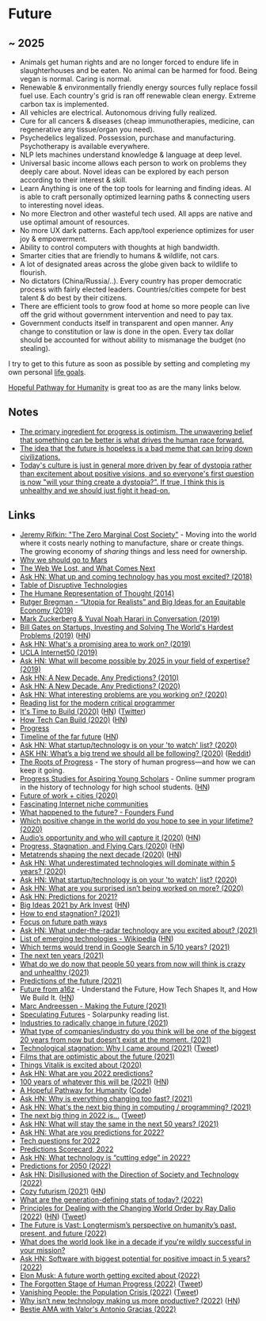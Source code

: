 # Future

## ~ 2025

- Animals get human rights and are no longer forced to endure life in slaughterhouses and be eaten. No animal can be harmed for food. Being vegan is normal. Caring is normal.
- Renewable & environmentally friendly energy sources fully replace fossil fuel use. Each country's grid is ran off renewable clean energy. Extreme carbon tax is implemented.
- All vehicles are electrical. Autonomous driving fully realized.
- Cure for all cancers & diseases (cheap immunotherapies, medicine, can regenerative any tissue/organ you need).
- Psychedelics legalized. Possession, purchase and manufacturing. Psychotherapy is available everywhere.
- NLP lets machines understand knowledge & language at deep level.
- Universal basic income allows each person to work on problems they deeply care about. Novel ideas can be explored by each person according to their interest & skill.
- Learn Anything is one of the top tools for learning and finding ideas. AI is able to craft personally optimized learning paths & connecting users to interesting novel ideas.
- No more Electron and other wasteful tech used. All apps are native and use optimal amount of resources.
- No more UX dark patterns. Each app/tool experience optimizes for user joy & empowerment.
- Ability to control computers with thoughts at high bandwidth.
- Smarter cities that are friendly to humans & wildlife, not cars.
- A lot of designated areas across the globe given back to wildlife to flourish.
- No dictators (China/Russia/..). Every country has proper democratic process with fairly elected leaders. Countries/cities compete for best talent & do best by their citizens.
- There are efficient tools to grow food at home so more people can live off the grid without government intervention and need to pay tax.
- Government conducts itself in transparent and open manner. Any change to constitution or law is done in the open. Every tax dollar should be accounted for without ability to mismanage the budget (no stealing).

I try to get to this future as soon as possible by setting and completing my own personal [life goals](../focusing/goals.md).

[Hopeful Pathway for Humanity](https://hopefulpathway.blainehansen.me/) is great too as are the many links below.

## Notes

- [The primary ingredient for progress is optimism. The unwavering belief that something can be better is what drives the human race forward.](https://twitter.com/simonsinek/status/1461705827560136707)
- [The idea that the future is hopeless is a bad meme that can bring down civilizations.](https://twitter.com/isabelleboemeke/status/1469059371363549184)
- [Today's culture is just in general more driven by fear of dystopia rather than excitement about positive visions, and so everyone's first question is now "will your thing create a dystopia?". If true, I think this is unhealthy and we should just fight it head-on.](https://twitter.com/VitalikButerin/status/1532151214586048512)

## Links

- [Jeremy Rifkin: "The Zero Marginal Cost Society"](https://www.youtube.com/watch?v=5-iDUcETjvo) - Moving into the world where it costs nearly nothing to manufacture, share or create things. The growing economy of _sharing_ things and less need for ownership.
- [Why we should go to Mars](https://www.youtube.com/watch?v=plTRdGF-ycs)
- [The Web We Lost, and What Comes Next](https://github.com/pzwang/lostweb)
- [Ask HN: What up and coming technology has you most excited? (2018)](https://news.ycombinator.com/item?id=16820795)
- [Table of Disruptive Technologies](https://www.imperial.ac.uk/media/imperial-college/administration-and-support-services/enterprise-office/public/Table-of-Disruptive-Technologies.pdf)
- [The Humane Representation of Thought (2014)](https://vimeo.com/115154289)
- [Rutger Bregman - “Utopia for Realists” and Big Ideas for an Equitable Economy (2019)](https://www.youtube.com/watch?v=QbTWxFwuQtM)
- [Mark Zuckerberg & Yuval Noah Harari in Conversation (2019)](https://www.youtube.com/watch?v=Boj9eD0Wug8)
- [Bill Gates on Startups, Investing and Solving The World's Hardest Problems (2019)](https://www.youtube.com/watch?v=W5g4sPi1wd4) ([HN](https://news.ycombinator.com/item?id=20251642))
- [Ask HN: What's a promising area to work on? (2019)](https://news.ycombinator.com/item?id=21324768)
- [UCLA Internet50 (2019)](https://www.youtube.com/watch?v=oqZmQhhd27o&t=24728)
- [Ask HN: What will become possible by 2025 in your field of expertise? (2019)](https://news.ycombinator.com/item?id=21559680)
- [Ask HN: A New Decade. Any Predictions? (2010)](https://news.ycombinator.com/item?id=21936234)
- [Ask HN: A New Decade. Any Predictions? (2020)](https://news.ycombinator.com/item?id=21941278)
- [Ask HN: What interesting problems are you working on? (2020)](https://news.ycombinator.com/item?id=22174828)
- [Reading list for the modern critical programmer](https://github.com/chobeat/awesome-critical-tech-reading-list)
- [It's Time to Build (2020)](https://a16z.com/2020/04/18/its-time-to-build/) ([HN](https://news.ycombinator.com/item?id=22911533)) ([Twitter](https://twitter.com/pmarca/status/1251634412334141440))
- [How Tech Can Build (2020)](https://stratechery.com/2020/how-tech-can-build/) ([HN](https://news.ycombinator.com/item?id=22934558))
- [Progress](https://patrickcollison.com/progress)
- [Timeline of the far future](https://en.wikipedia.org/wiki/Timeline_of_the_far_future) ([HN](https://news.ycombinator.com/item?id=23212805))
- [Ask HN: What startup/technology is on your 'to watch' list? (2020)](https://news.ycombinator.com/item?id=23276456)
- [ASK HN: What’s a big trend we should all be following? (2020)](https://news.ycombinator.com/item?id=23579184) ([Reddit](https://www.reddit.com/r/startups/comments/hc7vqb/whats_a_big_trend_right_now_we_should_all_be/))
- [The Roots of Progress](https://rootsofprogress.org/) - The story of human progress—and how we can keep it going.
- [Progress Studies for Aspiring Young Scholars](https://progressstudies.school/) - Online summer program in the history of technology for high school students. ([HN](https://news.ycombinator.com/item?id=23665298))
- [Future of work + cities (2020)](https://twitter.com/wolfejosh/status/1295742515879055367)
- [Fascinating Internet niche communities](https://twitter.com/_patriciamou/status/1296654041569570819)
- [What happened to the future? - Founders Fund](https://foundersfund.com/the-future/)
- [Which positive change in the world do you hope to see in your lifetime? (2020)](https://twitter.com/MaxCRoser/status/1310245891731750913)
- [Audio’s opportunity and who will capture it (2020)](https://www.matthewball.vc/all/audiotech) ([HN](https://news.ycombinator.com/item?id=24815888))
- [Progress, Stagnation, and Flying Cars (2020)](https://rootsofprogress.org/where-is-my-flying-car) ([HN](https://news.ycombinator.com/item?id=25073835))
- [Metatrends shaping the next decade (2020)](https://peterhdiamandis.medium.com/metatrends-shaping-the-next-decade-d09718144961) ([HN](https://news.ycombinator.com/item?id=25083480))
- [Ask HN: What underestimated technologies will dominate within 5 years? (2020)](https://news.ycombinator.com/item?id=25096973)
- [Ask HN: What startup/technology is on your 'to watch' list? (2020)](https://news.ycombinator.com/item?id=25540583)
- [Ask HN: What are you surprised isn’t being worked on more? (2020)](https://news.ycombinator.com/item?id=25559571)
- [Ask HN: Predictions for 2021?](https://news.ycombinator.com/item?id=25594068)
- [Big Ideas 2021 by Ark Invest](https://research.ark-invest.com/hubfs/1_Download_Files_ARK-Invest/White_Papers/ARK%E2%80%93Invest_BigIdeas_2021.pdf) ([HN](https://news.ycombinator.com/item?id=25922385))
- [How to end stagnation? (2021)](https://www.reddit.com/r/rootsofprogress/comments/lvhwl9/how_to_end_stagnation/)
- [Focus on future path ways](https://twitter.com/waitbutwhy/status/1367871165319049221)
- [Ask HN: What under-the-radar technology are you excited about? (2021)](https://news.ycombinator.com/item?id=26780866)
- [List of emerging technologies - Wikipedia](https://en.wikipedia.org/wiki/List_of_emerging_technologies) ([HN](https://news.ycombinator.com/item?id=26837152))
- [Which terms would trend in Google Search in 5/10 years? (2021)](https://twitter.com/eriktorenberg/status/1384915308717256708)
- [The next ten years (2021)](https://world.hey.com/joaoqalves/the-next-ten-years-5b776dac)
- [What do we do now that people 50 years from now will think is crazy and unhealthy (2021)](https://twitter.com/Solar_Trex/status/1394454744945491968)
- [Predictions of the future (2021)](https://blog.alexmaccaw.com/predictions-of-the-future/)
- [Future from a16z](https://future.a16z.com/) - Understand the Future, How Tech Shapes It, and How We Build It. ([HN](https://news.ycombinator.com/item?id=27515710))
- [Marc Andreessen - Making the Future (2021)](https://overcast.fm/+Lzu2EMPqk)
- [Speculating Futures](http://speculatingfutures.club/) - Solarpunky reading list.
- [Industries to radically change in future (2021)](https://twitter.com/m_franceschetti/status/1418996176578351104)
- [What type of companies/industry do you think will be one of the biggest 20 years from now but doesn’t exist at the moment. (2021)](https://www.reddit.com/r/stocks/comments/pe8tsa/what_type_of_companiesindustry_do_you_think_will/)
- [Technological stagnation: Why I came around (2021)](https://rootsofprogress.org/technological-stagnation) ([Tweet](https://twitter.com/altluu/status/1443759755449626637))
- [Films that are optimistic about the future (2021)](https://twitter.com/zhusu/status/1444131834086887428)
- [Things Vitalik is excited about (2020)](https://twitter.com/VitalikButerin/status/1273742863688499203)
- [Ask HN: What are you 2022 predictions?](https://news.ycombinator.com/item?id=29281732)
- [100 years of whatever this will be (2021)](https://apenwarr.ca/log/20211201) ([HN](https://news.ycombinator.com/item?id=29416606))
- [A Hopeful Pathway for Humanity](https://hopefulpathway.blainehansen.me/) ([Code](https://github.com/blainehansen/hopeful-pathway))
- [Ask HN: Why is everything changing too fast? (2021)](https://news.ycombinator.com/item?id=29457930)
- [Ask HN: What's the next big thing in computing / programming? (2021)](https://news.ycombinator.com/item?id=29625625)
- [The next big thing in 2022 is...](https://nbt.substack.com/p/nextbigthing2022) ([Tweet](https://twitter.com/nbt/status/1473720777098862596))
- [Ask HN: What will stay the same in the next 50 years? (2021)](https://news.ycombinator.com/item?id=29743181)
- [Ask HN: What are you predictions for 2022?](https://news.ycombinator.com/item?id=29746236)
- [Tech questions for 2022](https://www.ben-evans.com/benedictevans/2022/1/2/2022-questions)
- [Predictions Scorecard, 2022](https://rodneybrooks.com/predictions-scorecard-2022-january-01/)
- [Ask HN: What technology is “cutting edge” in 2022?](https://news.ycombinator.com/item?id=30053761)
- [Predictions for 2050 (2022)](https://slimemoldtimemold.com/2022/01/01/predictions-for-2050/)
- [Ask HN: Disillusioned with the Direction of Society and Technology (2022)](https://news.ycombinator.com/item?id=30321888)
- [Cozy futurism (2021)](https://nintil.com/cozy-futurism) ([HN](https://news.ycombinator.com/item?id=30479462))
- [What are the generation-defining stats of today? (2022)](https://twitter.com/stephsmithio/status/1500986096745779200)
- [Principles for Dealing with the Changing World Order by Ray Dalio (2022)](https://www.youtube.com/watch?v=xguam0TKMw8) ([HN](https://news.ycombinator.com/item?id=31014656)) ([Tweet](https://twitter.com/AndrewYang/status/1530926047344066561))
- [The Future is Vast: Longtermism’s perspective on humanity’s past, present, and future (2022)](https://ourworldindata.org/longtermism)
- [What does the world look like in a decade if you're wildly successful in your mission?](https://twitter.com/packyM/status/1506990727548575746)
- [Ask HN: Software with biggest potential for positive impact in 5 years? (2022)](https://news.ycombinator.com/item?id=30829003)
- [Elon Musk: A future worth getting excited about (2022)](https://www.youtube.com/watch?v=YRvf00NooN8)
- [The Forgotten Stage of Human Progress (2022)](https://www.theatlantic.com/newsletters/archive/2022/05/human-progress-invention-eureka-myth/629811/) ([Tweet](https://twitter.com/DKThomp/status/1524381152827654144))
- [Vanishing People: the Population Crisis (2022)](https://www.piratewires.com/p/vanishing-people-the-population-crisis?s=w) ([Tweet](https://twitter.com/micsolana/status/1525147115902554114))
- [Why isn’t new technology making us more productive? (2022)](https://www.nytimes.com/2022/05/24/business/technology-productivity-economy.html) ([HN](https://news.ycombinator.com/item?id=31494671))
- [Bestie AMA with Valor's Antonio Gracias (2022)](https://www.youtube.com/watch?v=vSKEz_8FDIk)
